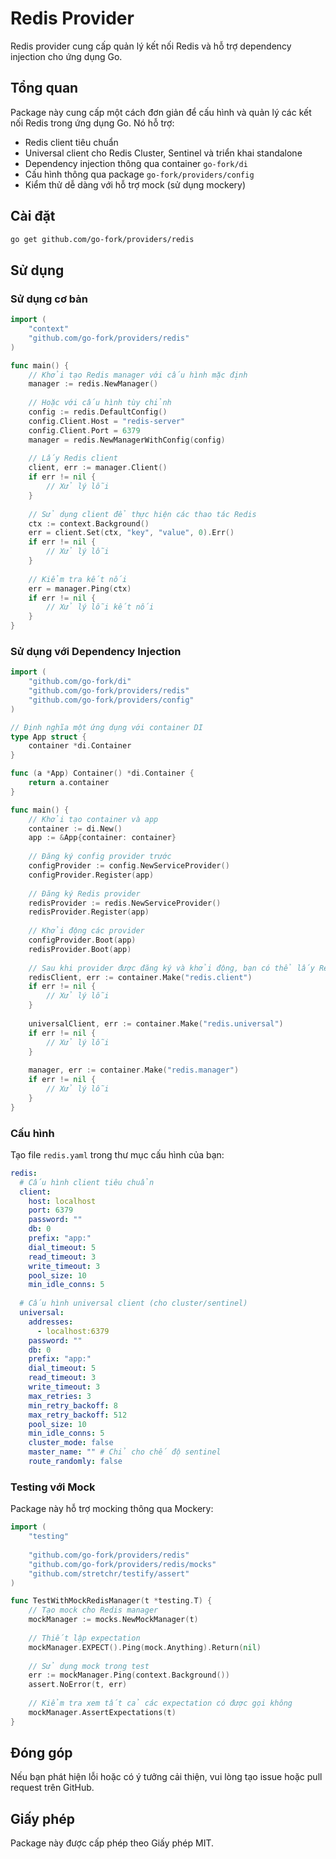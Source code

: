 # Redis Provider

Redis provider cung cấp quản lý kết nối Redis và hỗ trợ dependency injection cho ứng dụng Go.

## Tổng quan

Package này cung cấp một cách đơn giản để cấu hình và quản lý các kết nối Redis trong ứng dụng Go. Nó hỗ trợ:

- Redis client tiêu chuẩn
- Universal client cho Redis Cluster, Sentinel và triển khai standalone
- Dependency injection thông qua container `go-fork/di`
- Cấu hình thông qua package `go-fork/providers/config`
- Kiểm thử dễ dàng với hỗ trợ mock (sử dụng mockery)

## Cài đặt

```bash
go get github.com/go-fork/providers/redis
```

## Sử dụng

### Sử dụng cơ bản

```go
import (
    "context"
    "github.com/go-fork/providers/redis"
)

func main() {
    // Khởi tạo Redis manager với cấu hình mặc định
    manager := redis.NewManager()
    
    // Hoặc với cấu hình tùy chỉnh
    config := redis.DefaultConfig()
    config.Client.Host = "redis-server"
    config.Client.Port = 6379
    manager = redis.NewManagerWithConfig(config)
    
    // Lấy Redis client
    client, err := manager.Client()
    if err != nil {
        // Xử lý lỗi
    }
    
    // Sử dụng client để thực hiện các thao tác Redis
    ctx := context.Background()
    err = client.Set(ctx, "key", "value", 0).Err()
    if err != nil {
        // Xử lý lỗi
    }
    
    // Kiểm tra kết nối
    err = manager.Ping(ctx)
    if err != nil {
        // Xử lý lỗi kết nối
    }
}
```

### Sử dụng với Dependency Injection

```go
import (
    "github.com/go-fork/di"
    "github.com/go-fork/providers/redis"
    "github.com/go-fork/providers/config"
)

// Định nghĩa một ứng dụng với container DI
type App struct {
    container *di.Container
}

func (a *App) Container() *di.Container {
    return a.container
}

func main() {
    // Khởi tạo container và app
    container := di.New()
    app := &App{container: container}
    
    // Đăng ký config provider trước
    configProvider := config.NewServiceProvider()
    configProvider.Register(app)
    
    // Đăng ký Redis provider
    redisProvider := redis.NewServiceProvider()
    redisProvider.Register(app)
    
    // Khởi động các provider
    configProvider.Boot(app)
    redisProvider.Boot(app)
    
    // Sau khi provider được đăng ký và khởi động, bạn có thể lấy Redis client:
    redisClient, err := container.Make("redis.client")
    if err != nil {
        // Xử lý lỗi
    }
    
    universalClient, err := container.Make("redis.universal")
    if err != nil {
        // Xử lý lỗi
    }
    
    manager, err := container.Make("redis.manager")
    if err != nil {
        // Xử lý lỗi
    }
}
```

### Cấu hình

Tạo file `redis.yaml` trong thư mục cấu hình của bạn:

```yaml
redis:
  # Cấu hình client tiêu chuẩn
  client:
    host: localhost
    port: 6379
    password: ""
    db: 0
    prefix: "app:"
    dial_timeout: 5
    read_timeout: 3
    write_timeout: 3
    pool_size: 10
    min_idle_conns: 5
  
  # Cấu hình universal client (cho cluster/sentinel)
  universal:
    addresses:
      - localhost:6379
    password: ""
    db: 0
    prefix: "app:"
    dial_timeout: 5
    read_timeout: 3
    write_timeout: 3
    max_retries: 3
    min_retry_backoff: 8
    max_retry_backoff: 512
    pool_size: 10
    min_idle_conns: 5
    cluster_mode: false
    master_name: "" # Chỉ cho chế độ sentinel
    route_randomly: false
```

### Testing với Mock

Package này hỗ trợ mocking thông qua Mockery:

```go
import (
    "testing"
    
    "github.com/go-fork/providers/redis"
    "github.com/go-fork/providers/redis/mocks"
    "github.com/stretchr/testify/assert"
)

func TestWithMockRedisManager(t *testing.T) {
    // Tạo mock cho Redis manager
    mockManager := mocks.NewMockManager(t)
    
    // Thiết lập expectation
    mockManager.EXPECT().Ping(mock.Anything).Return(nil)
    
    // Sử dụng mock trong test
    err := mockManager.Ping(context.Background())
    assert.NoError(t, err)
    
    // Kiểm tra xem tất cả các expectation có được gọi không
    mockManager.AssertExpectations(t)
}
```

## Đóng góp

Nếu bạn phát hiện lỗi hoặc có ý tưởng cải thiện, vui lòng tạo issue hoặc pull request trên GitHub.

## Giấy phép

Package này được cấp phép theo Giấy phép MIT.

